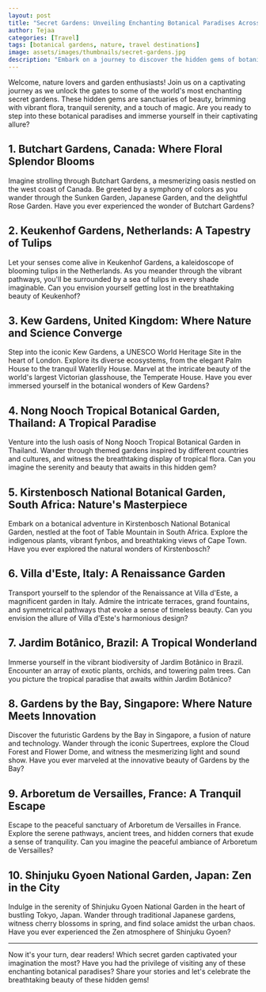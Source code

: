 ```yaml
---
layout: post
title: "Secret Gardens: Unveiling Enchanting Botanical Paradises Across the Globe"
author: Tejaa
categories: [Travel]
tags: [botanical gardens, nature, travel destinations]
image: assets/images/thumbnails/secret-gardens.jpg
description: "Embark on a journey to discover the hidden gems of botanical paradises around the world. Explore enchanting secret gardens filled with colorful blooms, peaceful serenity, and awe-inspiring natural beauty."
---
```


Welcome, nature lovers and garden enthusiasts! Join us on a captivating journey as we unlock the gates to some of the world's most enchanting secret gardens. These hidden gems are sanctuaries of beauty, brimming with vibrant flora, tranquil serenity, and a touch of magic. Are you ready to step into these botanical paradises and immerse yourself in their captivating allure?

## 1. Butchart Gardens, Canada: Where Floral Splendor Blooms

Imagine strolling through Butchart Gardens, a mesmerizing oasis nestled on the west coast of Canada. Be greeted by a symphony of colors as you wander through the Sunken Garden, Japanese Garden, and the delightful Rose Garden. Have you ever experienced the wonder of Butchart Gardens?

## 2. Keukenhof Gardens, Netherlands: A Tapestry of Tulips

Let your senses come alive in Keukenhof Gardens, a kaleidoscope of blooming tulips in the Netherlands. As you meander through the vibrant pathways, you'll be surrounded by a sea of tulips in every shade imaginable. Can you envision yourself getting lost in the breathtaking beauty of Keukenhof?

## 3. Kew Gardens, United Kingdom: Where Nature and Science Converge

Step into the iconic Kew Gardens, a UNESCO World Heritage Site in the heart of London. Explore its diverse ecosystems, from the elegant Palm House to the tranquil Waterlily House. Marvel at the intricate beauty of the world's largest Victorian glasshouse, the Temperate House. Have you ever immersed yourself in the botanical wonders of Kew Gardens?

## 4. Nong Nooch Tropical Botanical Garden, Thailand: A Tropical Paradise

Venture into the lush oasis of Nong Nooch Tropical Botanical Garden in Thailand. Wander through themed gardens inspired by different countries and cultures, and witness the breathtaking display of tropical flora. Can you imagine the serenity and beauty that awaits in this hidden gem?

## 5. Kirstenbosch National Botanical Garden, South Africa: Nature's Masterpiece

Embark on a botanical adventure in Kirstenbosch National Botanical Garden, nestled at the foot of Table Mountain in South Africa. Explore the indigenous plants, vibrant fynbos, and breathtaking views of Cape Town. Have you ever explored the natural wonders of Kirstenbosch?

## 6. Villa d'Este, Italy: A Renaissance Garden

Transport yourself to the splendor of the Renaissance at Villa d'Este, a magnificent garden in Italy. Admire the intricate terraces, grand fountains, and symmetrical pathways that evoke a sense of timeless beauty. Can you envision the allure of Villa d'Este's harmonious design?

## 7. Jardim Botânico, Brazil: A Tropical Wonderland

Immerse yourself in the vibrant biodiversity of Jardim Botânico in Brazil. Encounter an array of exotic plants, orchids, and towering palm trees. Can you picture the tropical paradise that awaits within Jardim Botânico?

## 8. Gardens by the Bay, Singapore: Where Nature Meets Innovation

Discover the futuristic Gardens by the Bay in Singapore, a fusion of nature and technology. Wander through the iconic Supertrees, explore the Cloud Forest and Flower Dome, and witness the mesmerizing light and sound show. Have you ever marveled at the innovative beauty of Gardens by the Bay?

## 9. Arboretum de Versailles, France: A Tranquil Escape

Escape to the peaceful sanctuary of Arboretum de Versailles in France. Explore the serene pathways, ancient trees, and hidden corners that exude a sense of tranquility. Can you imagine the peaceful ambiance of Arboretum de Versailles?

## 10. Shinjuku Gyoen National Garden, Japan: Zen in the City

Indulge in the serenity of Shinjuku Gyoen National Garden in the heart of bustling Tokyo, Japan. Wander through traditional Japanese gardens, witness cherry blossoms in spring, and find solace amidst the urban chaos. Have you ever experienced the Zen atmosphere of Shinjuku Gyoen?

---
 
Now it's your turn, dear readers! Which secret garden captivated your imagination the most? Have you had the privilege of visiting any of these enchanting botanical paradises? Share your stories and let's celebrate the breathtaking beauty of these hidden gems!

